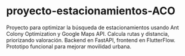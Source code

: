 # proyecto-estacionamientos-ACO
Proyecto para optimizar la búsqueda de estacionamientos usando Ant Colony Optimization y Google Maps API. Calcula rutas y distancia, priorizando valoración. Backend en FastAPI, frontend en FlutterFlow. Prototipo funcional para mejorar movilidad urbana.
